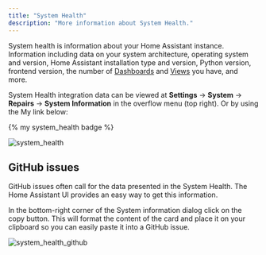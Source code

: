 ```yaml
---
title: "System Health"
description: "More information about System Health."
---
```


System health is information about your Home Assistant instance. Information including data on your system architecture, operating system and version, Home Assistant installation type and version, Python version, frontend version, the number of [Dashboards](/dashboards/dashboards/) and [Views](/dashboards/views/) you have, and more.

System Health integration data can be viewed at **Settings** -> **System** -> **Repairs** -> **System Information** in the overflow menu (top right). Or by using the My link below:

{% my system_health badge %}

![system_health](/images/more-info/system_health.png)

## GitHub issues

GitHub issues often call for the data presented in the System Health.
The Home Assistant UI provides an easy way to get this information.

In the bottom-right corner of the System information dialog click on the copy button.
This will format the content of the card and place it on your clipboard so you
can easily paste it into a GitHub issue.

![system_health_github](/images/more-info/system_health_github.png)
